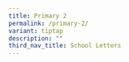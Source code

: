 ```yaml
---
title: Primary 2
permalink: /primary-2/
variant: tiptap
description: ""
third_nav_title: School Letters
---
```


